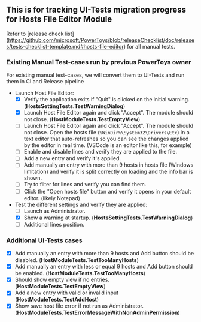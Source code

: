 ## This is for tracking UI-Tests migration progress for Hosts File Editor Module
Refer to [release check list] (https://github.com/microsoft/PowerToys/blob/releaseChecklist/doc/releases/tests-checklist-template.md#hosts-file-editor) for all manual tests.

### Existing Manual Test-cases run by previous PowerToys owner
For existing manual test-cases, we will convert them to UI-Tests and run them in CI and Release pipeline

 * Launch Host File Editor:
   - [x] Verify the application exits if "Quit" is clicked on the initial warning. (**HostsSettingTests.TestWarningDialog**)
   - [x] Launch Host File Editor again and click "Accept". The module should not close. (**HostModuleTests.TestEmptyView**)
   - [ ] Launch Host File Editor again and click "Accept". The module should not close. Open the hosts file (`%WinDir%\System32\Drivers\Etc`) in a text editor that auto-refreshes so you can see the changes applied by the editor in real time. (VSCode is an editor like this, for example)
   - [ ] Enable and disable lines and verify they are applied to the file.
   - [ ] Add a new entry and verify it's applied.
   - [ ] Add manually an entry with more than 9 hosts in hosts file (Windows limitation) and verify it is split correctly on loading and the info bar is shown.
   - [ ] Try to filter for lines and verify you can find them.
   - [ ] Click the "Open hosts file" button and verify it opens in your default editor. (likely Notepad)
 * Test the different settings and verify they are applied:
   - [ ] Launch as Administrator.
   - [x] Show a warning at startup. (**HostsSettingTests.TestWarningDialog**)
   - [ ] Additional lines position.

### Additional UI-Tests cases
  - [x] Add manually an entry with more than 9 hosts and Add button should be disabled. (**HostModuleTests.TestTooManyHosts**)
  - [x] Add manually an entry with less or equal 9 hosts and Add button should be enabled. (**HostModuleTests.TestTooManyHosts**)
  - [x] Should show empty view if no entries. (**HostModuleTests.TestEmptyView**)
  - [x] Add a new entry with valid or invalid input (**HostModuleTests.TestAddHost**)
  - [x] Show save host file error if not run as Administrator. (**HostModuleTests.TestErrorMessageWithNonAdminPermission**)